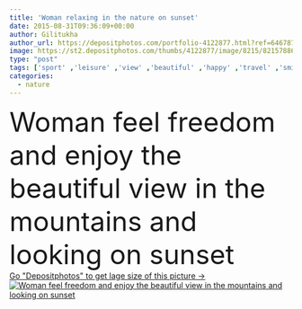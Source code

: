 ```yaml
---
title: 'Woman relaxing in the nature on sunset'
date: 2015-08-31T09:36:09+00:00
author: Gilitukha
author_url: https://depositphotos.com/portfolio-4122877.html?ref=64678756
image: https://st2.depositphotos.com/thumbs/4122877/image/8215/82157886/api_thumb_450.jpg?forcejpeg=true
type: "post"
tags: ['sport' ,'leisure' ,'view' ,'beautiful' ,'happy' ,'travel' ,'smiling' ,'relaxation' ,'freedom' ,'scene' ,'nature' ,'caucasian' ,'mountain' ,'position' ,'individuality' ,'sunset' ,'tranquil' ,'meditation' ,'active' ,'woman' ,'fitness' ,'concentration' ,'looking' ,'gymnastic' ,'gymnastics' ,'exercise' ,'in' ,'journey' ,'hiking' ,'harmony' ,'positive' ,'relaxing' ,'barefoot' ,'enjoying' ,'At' ,'zen like' ,'yoga' ,'asana' ,'la' ,'naturaleza' ,'qui' ,'personas' ,'personne' ,'regarde' ,'tranquil scene' ,'brown hair' ,'one person' ,'Healthy Lifestyle' ,'Curly Hair' ,'one woman only' ]
categories: 
  - nature
---
```

<div aling="center">
            <font size="60"> Woman feel freedom and enjoy the beautiful view in the mountains and looking on sunset</font>   
</div>
<div>
    <a href='https://depositphotos.com/82157886/stock-photo-woman-relaxing-in-the-nature.html?ref=64678756' target=_blank > Go "Depositphotos" to get lage size of this picture ->
        <img href='https://depositphotos.com/82157886/stock-photo-woman-relaxing-in-the-nature.html?ref=64678756' src='https://st2.depositphotos.com/4122877/8215/i/950/depositphotos_82157886-stock-photo-woman-relaxing-in-the-nature.jpg?forcejpeg=true' alt='Woman feel freedom and enjoy the beautiful view in the mountains and looking on sunset' >
    </a>
</div>

